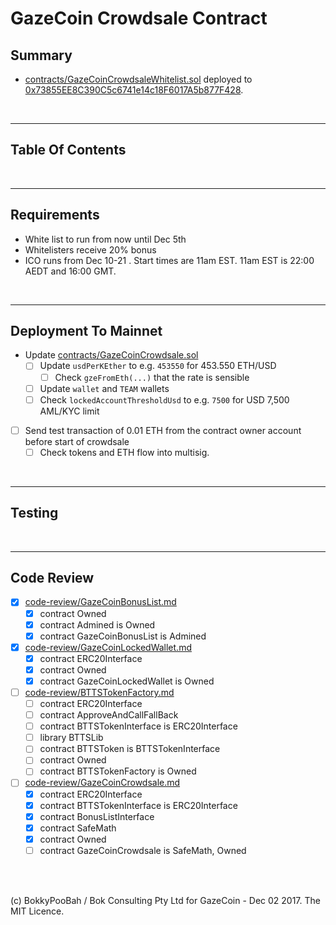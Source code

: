 # GazeCoin Crowdsale Contract

## Summary

* [contracts/GazeCoinCrowdsaleWhitelist.sol](contracts/GazeCoinCrowdsaleWhitelist.sol) deployed to [0x73855EE8C390C5c6741e14c18F6017A5b877F428](https://etherscan.io/address/0x73855ee8c390c5c6741e14c18f6017a5b877f428#code).

<br />

<hr />

## Table Of Contents

<br />

<hr />

## Requirements

* White list to run from now until Dec 5th
* Whitelisters receive 20% bonus
* ICO runs from Dec 10-21 . Start times are 11am EST. 11am EST is 22:00 AEDT and 16:00 GMT.

<br />

<hr />

## Deployment To Mainnet

* Update [contracts/GazeCoinCrowdsale.sol](contracts/GazeCoinCrowdsale.sol)
  * [ ] Update `usdPerKEther` to e.g. `453550` for 453.550 ETH/USD
    * [ ] Check `gzeFromEth(...)` that the rate is sensible
  * [ ] Update `wallet` and `TEAM` wallets
  * [ ] Check `lockedAccountThresholdUsd` to e.g. `7500` for USD 7,500 AML/KYC limit
* [ ] Send test transaction of 0.01 ETH from the contract owner account before start of crowdsale
  * [ ] Check tokens and ETH flow into multisig.

<br />

<hr />

## Testing

<br />

<hr />

## Code Review

* [x] [code-review/GazeCoinBonusList.md](code-review/GazeCoinBonusList.md)
  * [x] contract Owned
  * [x] contract Admined is Owned
  * [x] contract GazeCoinBonusList is Admined
* [x] [code-review/GazeCoinLockedWallet.md](code-review/GazeCoinLockedWallet.md)
  * [x] contract ERC20Interface
  * [x] contract Owned
  * [x] contract GazeCoinLockedWallet is Owned
* [ ] [code-review/BTTSTokenFactory.md](code-review/BTTSTokenFactory.md)
  * [ ] contract ERC20Interface
  * [ ] contract ApproveAndCallFallBack
  * [ ] contract BTTSTokenInterface is ERC20Interface
  * [ ] library BTTSLib
  * [ ] contract BTTSToken is BTTSTokenInterface
  * [ ] contract Owned
  * [ ] contract BTTSTokenFactory is Owned
* [ ] [code-review/GazeCoinCrowdsale.md](code-review/GazeCoinCrowdsale.md)
  * [x] contract ERC20Interface
  * [x] contract BTTSTokenInterface is ERC20Interface
  * [x] contract BonusListInterface
  * [x] contract SafeMath
  * [x] contract Owned
  * [ ] contract GazeCoinCrowdsale is SafeMath, Owned

<br />

<br />

(c) BokkyPooBah / Bok Consulting Pty Ltd for GazeCoin - Dec 02 2017. The MIT Licence.
